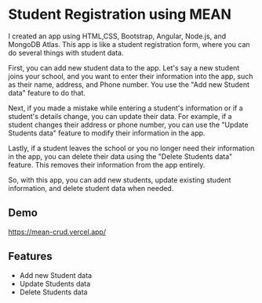 
# Student Registration using MEAN 

I created an app using HTML,CSS, Bootstrap, Angular, Node.js, and MongoDB Atlas. This app is like a student registration form, where you can do several things with student data. 

First, you can add new student data to the app. Let's say a new student joins your school, and you want to enter their information into the app, such as their name, address, and Phone number. You use the "Add new Student data" feature to do that.

Next, if you made a mistake while entering a student's information or if a student's details change, you can update their data. For example, if a student changes their address or phone number, you can use the "Update Students data" feature to modify their information in the app.

Lastly, if a student leaves the school or you no longer need their information in the app, you can delete their data using the "Delete Students data" feature. This removes their information from the app entirely.

So, with this app, you can add new students, update existing student information, and delete student data when needed.
## Demo


https://mean-crud.vercel.app/


## Features

- Add new Student data
- Update Students data
- Delete Students data

